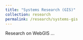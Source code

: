 ```yaml
---
title: "Systems Research (GIS)"
collection: research
permalink: /research/systems-gis
---
```


Research on WebGIS ...

